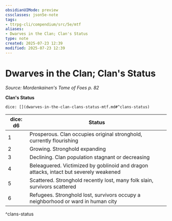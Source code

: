 ```yaml
---
obsidianUIMode: preview
cssclasses: json5e-note
tags:
- ttrpg-cli/compendium/src/5e/mtf
aliases:
- Dwarves in the Clan; Clan's Status
type: note
created: 2025-07-23 12:39
modified: 2025-07-23 12:39
---
```

# Dwarves in the Clan; Clan's Status
*Source: Mordenkainen's Tome of Foes p. 82* 

**Clan's Status**

`dice: [](dwarves-in-the-clan-clans-status-mtf.md#^clans-status)`

| dice: d6 | Status |
|----------|--------|
| 1 | Prosperous. Clan occupies original stronghold, currently flourishing |
| 2 | Growing. Stronghold expanding |
| 3 | Declining. Clan population stagnant or decreasing |
| 4 | Beleaguered. Victimized by goblinoid and dragon attacks, intact but severely weakened |
| 5 | Scattered. Stronghold recently lost, many folk slain, survivors scattered |
| 6 | Refugees. Stronghold lost, survivors occupy a neighborhood or ward in human city |
^clans-status